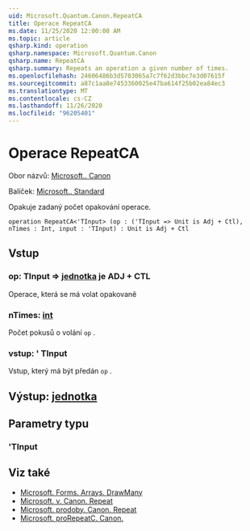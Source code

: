 ```yaml
---
uid: Microsoft.Quantum.Canon.RepeatCA
title: Operace RepeatCA
ms.date: 11/25/2020 12:00:00 AM
ms.topic: article
qsharp.kind: operation
qsharp.namespace: Microsoft.Quantum.Canon
qsharp.name: RepeatCA
qsharp.summary: Repeats an operation a given number of times.
ms.openlocfilehash: 24606486b3d5703065a7c7f62d3bbc7e3d07615f
ms.sourcegitcommit: a87c1aa8e7453360025e47ba614f25b02ea84ec3
ms.translationtype: MT
ms.contentlocale: cs-CZ
ms.lasthandoff: 11/26/2020
ms.locfileid: "96205401"
---
```

# <a name="repeatca-operation"></a>Operace RepeatCA

Obor názvů: [Microsoft.. Canon](xref:Microsoft.Quantum.Canon)

Balíček: [Microsoft.. Standard](https://nuget.org/packages/Microsoft.Quantum.Standard)


Opakuje zadaný počet opakování operace.

```qsharp
operation RepeatCA<'TInput> (op : ('TInput => Unit is Adj + Ctl), nTimes : Int, input : 'TInput) : Unit is Adj + Ctl
```


## <a name="input"></a>Vstup

### <a name="op--tinput--unit--is-adj--ctl"></a>op: TInput => [jednotka](xref:microsoft.quantum.lang-ref.unit)  je ADJ + CTL

Operace, která se má volat opakovaně


### <a name="ntimes--int"></a>nTimes: [int](xref:microsoft.quantum.lang-ref.int)

Počet pokusů o volání `op` .


### <a name="input--tinput"></a>vstup: ' TInput

Vstup, který má být předán `op` .



## <a name="output--unit"></a>Výstup: [jednotka](xref:microsoft.quantum.lang-ref.unit)



## <a name="type-parameters"></a>Parametry typu

### <a name="tinput"></a>'TInput



## <a name="see-also"></a>Viz také

- [Microsoft. Forms. Arrays. DrawMany](xref:Microsoft.Quantum.Arrays.DrawMany)
- [Microsoft. v. Canon. Repeat](xref:Microsoft.Quantum.Canon.Repeat)
- [Microsoft. prodoby. Canon. Repeat](xref:Microsoft.Quantum.Canon.RepeatA)
- [Microsoft. proRepeatC. Canon.](xref:Microsoft.Quantum.Canon.RepeatC)